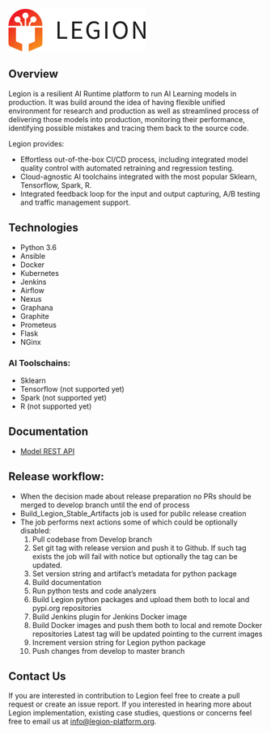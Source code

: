 ![LegionLogo](docs/images/legion-logo-h.png)

## Overview

Legion is a resilient AI Runtime platform to run AI Learning models in production.
It was build around the idea of having flexible unified environment for research and production as well as streamlined process of 
delivering those models into production, monitoring their performance, identifying possible mistakes and tracing them back to the source code.

Legion provides: 

* Effortless out-of-the-box CI/CD process, including integrated model quality control with automated retraining and regression testing.
* Cloud-agnostic AI toolchains integrated with the most popular Sklearn, Tensorflow, Spark, R.
* Integrated feedback loop for the input and output capturing, A/B testing and traffic management support.

## Technologies	

* Python 3.6
* Ansible
* Docker
* Kubernetes
* Jenkins
* Airflow
* Nexus
* Graphana
* Graphite
* Prometeus
* Flask
* NGinx

### AI Toolschains:

* Sklearn
* Tensorflow (not supported yet)
* Spark (not supported yet)
* R (not supported yet)
	
## Documentation
* [Model REST API](legion/docs/source/model_rest_api.md)

##  Release workflow:
-	When the decision made about release preparation no PRs should be merged to develop branch until the end of process
-	Build_Legion_Stable_Artifacts job is used for public release creation
-	The job performs next actions some of which could be optionally disabled:
    1.	Pull codebase from Develop branch 
    2.	Set git tag with release version and push it to Github. 
        If such tag exists the job will fail with notice but optionally the tag can be updated. 
    3.	Set version string and artifact’s metadata for python package
    4.	Build documentation
    5.	Run python tests and code analyzers
    6.	Build Legion python packages and upload them both to local and pypi.org repositories
    7.	Build Jenkins plugin for Jenkins Docker image
    8.	Build Docker images and push them both to local and remote Docker repositories
        Latest tag will be updated pointing to the current images
    9.	Increment version string for Legion python package
    10.	Push changes from develop to master branch

## Contact Us
If you are interested in contribution to Legion feel free to create a pull request or create an issue report.
If you interested in hearing more about Legion implementation, existing case studies, questions or concerns feel free to email us at [info@legion-platform.org](mailto:info@legion-platform.org).
